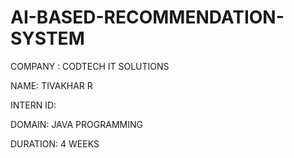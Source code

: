 # AI-BASED-RECOMMENDATION-SYSTEM

COMPANY : CODTECH IT SOLUTIONS

NAME: TIVAKHAR R

INTERN ID: 

DOMAIN: JAVA PROGRAMMING

DURATION: 4 WEEKS

